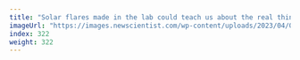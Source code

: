 ```yaml
---
title: "Solar flares made in the lab could teach us about the real thing"
imageUrl: "https://images.newscientist.com/wp-content/uploads/2023/04/06102349/SEI_151063218.jpg?width=788"
index: 322
weight: 322
---
```

